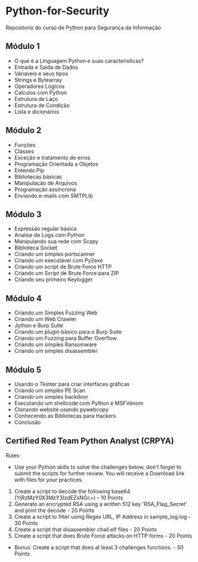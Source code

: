 # Python-for-Security

Repositorio do curso de Python para Segurança da Informação

## Módulo 1 

- O que é a Linguagem Python e suas caracteristicas?
- Entrada e Saida de Dados
- Váriaveis e seus tipos
- Strings e Bytearray
- Operadores Lógicos
- Calculos com Python
- Estrutura de Laço
- Estrutura de Condição
- Lista e dicionários

## Módulo 2

- Funções 
- Classes
- Exceção e tratamento de erros
- Programação Orientada a Objetos
- Entendo Pip
- Bibliotecas básicas
- Manipulação de Arquivos
- Programação assincrona
- Enviando e-mails com SMTPLib


## Módulo 3

- Expressão regular básica
- Analise de Logs com Python
- Manipulando sua rede com Scapy
- Biblioteca Socket
- Criando um simples portscanner
- Criando um executável com Py2exe
- Criando um script de Brute Force HTTP
- Criando um Script de Brute Force para ZIP
- Criando seu primeiro Keylogger

## Módulo 4
- Criando um Simples Fuzzing Web
- Criando um Web Crawler
- Jython e Burp Suite
- Criando um plugin básico para o Burp Suite
- Criando um Fuzzing para Buffer Overflow
- Criando um simples Ransomware
- Criando um simples disassembler

## Módulo 5
- Usando o Tkinter para criar interfaces gráficas
- Criando um simples PE Scan
- Criando um simples backdoor
- Executando um shellcode com Python e MSFVenom
- Clonando website usando pywebcopy
- Conhecendo as Bibliotecas para Hackers
- Conclusão


## Certified Red Team Python Analyst (CRPYA)

Rules:
- Use your Python skills to solve the challenges below, don't forget to submit the scripts for further review. You will receive a Download link with files for your practices.

1. Create a script to decode the following base64 (YjRzMzY0X3MzY3IzdEZsNGc=) - 10 Points
2. Generate an encrypted RSA using a written 512 key 'RSA_Flag_Secret' and print the decode - 20 Points
3. Create a script to filter using Regex URL, IP Address in sample_log.log - 30 Points
4. Create a script that disassembler chall.elf files - 20 Points
5. Create a script that does Brute Force attacks on HTTP forms - 20 Points

- Bonus: Create a script that does at least 3 challenges functions. - 50 Points 
